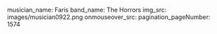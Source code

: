 musician_name: Faris
band_name: The Horrors
img_src: images/musician0922.png
onmouseover_src: 
pagination_pageNumber: 1574